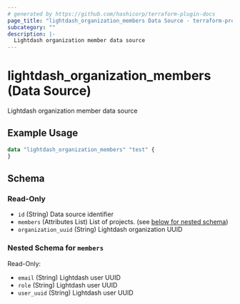```yaml
---
# generated by https://github.com/hashicorp/terraform-plugin-docs
page_title: "lightdash_organization_members Data Source - terraform-provider-lightdash"
subcategory: ""
description: |-
  Lightdash organization member data source
---
```


# lightdash_organization_members (Data Source)

Lightdash organization member data source

## Example Usage

```terraform
data "lightdash_organization_members" "test" {
}
```

<!-- schema generated by tfplugindocs -->
## Schema

### Read-Only

- `id` (String) Data source identifier
- `members` (Attributes List) List of projects. (see [below for nested schema](#nestedatt--members))
- `organization_uuid` (String) Lightdash organization UUID

<a id="nestedatt--members"></a>
### Nested Schema for `members`

Read-Only:

- `email` (String) Lightdash user UUID
- `role` (String) Lightdash user UUID
- `user_uuid` (String) Lightdash user UUID
